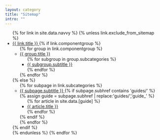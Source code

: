 ```yaml
---
layout: category
title: "Sitemap"
intro: ""
---
```


<nav>
  <div class="ds-sitemap">
    <ul class="ds-sitemap__list ds-sitemap__list--root">
      {% for link in site.data.navvy %}
        {% unless link.exclude_from_sitemap %}
        <li class="ds-sitemap__list-item ds-sitemap__list-item--root">
          <a class="ds-sitemap__link ds-sitemap__link--root js-quick-find--tier1" href="{{ site.baseurl }}{{ link.href }}" data-keywords="{{ link.keyword }}">
            <span class="ds-sitemap__text">{{ link.title }}</span>
          </a>
          {% if link.componentgroup %}
            <ul class="ds-sitemap__list">
              {% for group in link.componentgroup %}
                <li class="ds-sitemap__list-item">
                  <a class="ds-sitemap__link js-quick-find--tier2" href="{{ site.baseurl }}{{ link.href }}/#{{ group.title | downcase | replace: ' ', '-' }}" data-keywords="{{ group.keyword }}">
                    <span class="ds-sitemap__text">{{ group.title }}</span>
                  </a>
                  <ul class="ds-sitemap__list">
                    {% for subgroup in group.subcategories %}
                    <li class="ds-sitemap__list-item">
                      <a class="ds-sitemap__link js-quick-find--tier3" href="{{ subgroup.subhref | prepend: site.baseurl }}" data-keywords="{{ subgroup.keyword }}">
                        <span class="ds-sitemap__text">{{ subgroup.subtitle }}</span>
                      </a>
                    </li>
                    {% endfor %}
                  </ul>
                </li>
              {% endfor %}
            </ul>
          {% else %}
            <ul class="ds-sitemap__list">
              {% for subpage in link.subcategories %}
                <li class="ds-sitemap__list-item">
                  <a class="ds-sitemap__link js-quick-find--tier2" href="{{ site.baseurl }}{{ subpage.subhref }}" data-keywords="{{ subpage.keyword }}">
                    <span class="ds-sitemap__text">{{ subpage.subtitle }}</span>
                  </a>
                  {% if subpage.subhref contains 'guides/' %}
                    {% assign guide = subpage.subhref | replace:'guides/','guide_' %}
                    <ul class="ds-sitemap__list">
                    {% for article in site.data.[guide] %}
                      <li class="ds-sitemap__list-item">
                        <a class="ds-sitemap__link js-quick-find--tier3" href="{{ article.href | prepend: site.baseurl }}" data-keywords="{{ article.keyword }}">
                          <span class="ds-sitemap__text">{{ article.title }}</span>
                        </a>
                      </li>
                    {% endfor %}
                  </ul>
                  {% endif %}
                </li>
              {% endfor %}
            </ul>
          {% endif %}
        </li>
        {% endunless %}
      {% endfor %}
    </ul>
  </div>
</nav>